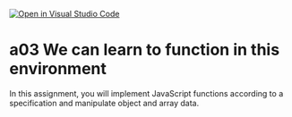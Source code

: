 [![Open in Visual Studio Code](https://classroom.github.com/assets/open-in-vscode-f059dc9a6f8d3a56e377f745f24479a46679e63a5d9fe6f495e02850cd0d8118.svg)](https://classroom.github.com/online_ide?assignment_repo_id=5904012&assignment_repo_type=AssignmentRepo)
# a03 We can learn to function in this environment
In this assignment, you will implement JavaScript functions according to a specification and manipulate object and array data.

